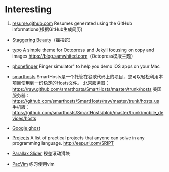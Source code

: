 # Interesting

1. [resume.github.com](https://github.com/resume/resume.github.com)
  Resumes generated using the GitHub informations(根据GitHub生成简历)

* [Staggering Beauty](http://www.staggeringbeauty.com)（摇摆蛇）

* [typo](https://github.com/samwhited/typo)
  A simple theme for Octopress and Jekyll focusing on copy and images <https://blog.samwhited.com>（Octopress模版主题）

* [phonefinger](https://github.com/dangrover/phonefinger)
  Finger simulator" to help you demo iOS apps on your Mac

* [smarthosts](https://github.com/smarthosts/smarthosts)
  SmartHosts是一个托管在谷歌代码上的项目，您可以轻松利用本项目使用到一份稳定的Hosts文件。
北京服务器：<https://raw.github.com/smarthosts/SmartHosts/master/trunk/hosts>
美国服务器：<https://github.com/smarthosts/SmartHosts/raw/master/trunk/hosts_us>
手机版：<https://github.com/smarthosts/SmartHosts/blob/master/trunk/mobile_devices/hosts>

* [Google ghost](https://github.com/greatfire/wiki)

* [Projects](https://github.com/karan/Projects)
  A list of practical projects that anyone can solve in any programming language.
<http://eepurl.com/SRIPT>


* [Parallax Slider](http://dreamsky.github.io/main/blog/parallax-slider/)
视差滚动滑块

* [PacVim](https://github.com/jmoon018/PacVim)
练习使用vim
